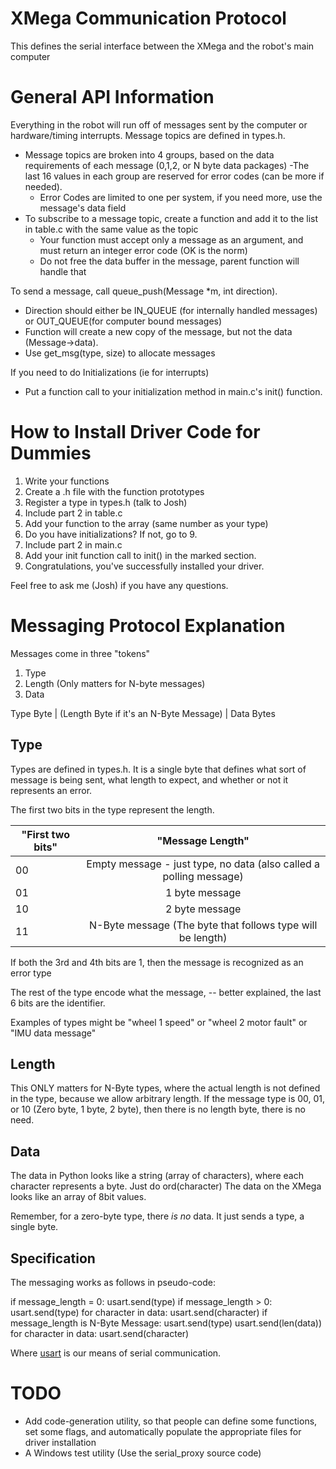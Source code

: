 XMega Communication Protocol
============================

This defines the serial interface between the XMega and the robot's main computer

# General API Information
Everything in the robot will run off of messages sent by the computer or hardware/timing interrupts.
Message topics are defined in types.h.
* Message topics are broken into 4 groups, based on the data requirements of each message (0,1,2, or N byte data packages) -The last 16 values in each group are reserved for error codes (can be more if needed).
  * Error Codes are limited to one per system, if you need more, use the message's data field
* To subscribe to a message topic, create a function and add it to the list in table.c with the same value as the topic
  * Your function must accept only a message as an argument, and must return an integer error code (OK is the norm)
  * Do not free the data buffer in the message, parent function will handle that

To send a message, call queue_push(Message *m, int direction).
* Direction should either be IN_QUEUE (for internally handled messages) or OUT_QUEUE(for computer bound messages)
* Function will create a new copy of the message, but not the data (Message->data). 
* Use get_msg(type, size) to allocate messages

If you need to do Initializations (ie for interrupts)
* Put a function call to your initialization method in main.c's init() function.

# How to Install Driver Code for Dummies
1. Write your functions
2. Create a .h file with the function prototypes
3. Register a type in types.h (talk to Josh)
4. Include part 2 in table.c
5. Add your function to the array (same number as your type)
6. Do you have initializations? If not, go to 9.
7. Include part 2 in main.c
8. Add your init function call to init() in the marked section.
9. Congratulations, you've successfully installed your driver.

Feel free to ask me (Josh) if you have any questions.

# Messaging Protocol Explanation
Messages come in three "tokens"
1. Type 
2. Length (Only matters for N-byte messages)
3. Data

Type Byte | (Length Byte if it's an N-Byte Message) | Data Bytes


## Type
Types are defined in types.h. It is a single byte that defines what sort of message is being sent, what length to expect, and whether or not it represents an error. 

The first two bits in the type represent the length. 

| "First two bits" |"Message Length"                                                  |
| ------------- |:-------------------------------------------------------------------:|
| 00            | Empty message - just  type, no data (also called a polling message) |
| 01            | 1 byte message                                                      |
| 10            | 2 byte message                                                      |
| 11            | N-Byte message (The byte that follows type will be length)          |



If both the 3rd and 4th bits are 1, then the message is recognized as an error type

The rest of the type encode what the message, -- better explained, the last 6 bits are the identifier.

Examples of types might be "wheel 1 speed" or "wheel 2 motor fault" or "IMU data message"

## Length

This ONLY matters for N-Byte types, where the actual length is not defined in the type, because we allow arbitrary length.
If the message type is 00, 01, or 10 (Zero byte, 1 byte, 2 byte), then there is no length byte, there is no need.

## Data

The data in Python looks like a string (array of characters), where each character represents a byte. Just do ord(character)
The data on the XMega looks like an array of 8bit values.

Remember, for a zero-byte type, there *is no* data. It just sends a type, a single byte.


## Specification

The messaging works as follows in pseudo-code:

if message_length = 0:
    usart.send(type)
if message_length > 0:
    usart.send(type)
    for character in data:
        usart.send(character)
if message_length is N-Byte Message:
    usart.send(type)
    usart.send(len(data))
    for character in data:
        usart.send(character)

Where [usart](http://en.wikipedia.org/wiki/Universal_asynchronous_receiver/transmitter) is our means of serial communication. 


# TODO
- Add code-generation utility, so that people can define some functions, set some flags, and automatically populate the appropriate files for driver installation
- A Windows test utility (Use the serial_proxy source code)



